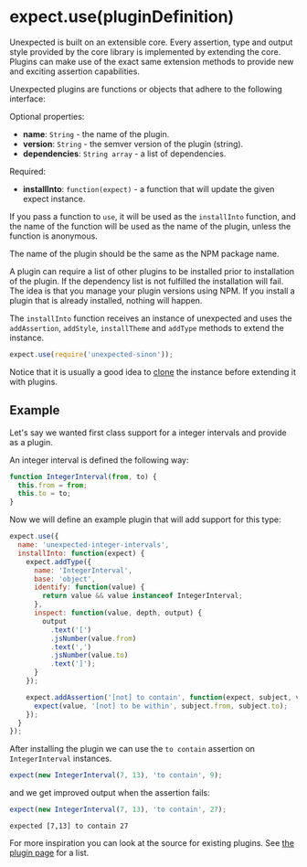 # expect.use(pluginDefinition)

Unexpected is built on an extensible core. Every assertion, type and
output style provided by the core library is implemented by extending
the core. Plugins can make use of the exact same extension methods to
provide new and exciting assertion capabilities.

Unexpected plugins are functions or objects that adhere to the following interface:

Optional properties:

- **name**: `String` - the name of the plugin.
- **version**: `String` - the semver version of the plugin (string).
- **dependencies**: `String array` - a list of dependencies.

Required:

- **installInto**: `function(expect)` - a function that will update the given expect instance.

If you pass a function to `use`, it will be used as the `installInto`
function, and the name of the function will be used as the name of the plugin,
unless the function is anonymous.

The name of the plugin should be the same as the NPM package name.

A plugin can require a list of other plugins to be installed prior to
installation of the plugin. If the dependency list is not fulfilled
the installation will fail. The idea is that you manage your plugin
versions using NPM. If you install a plugin that is already installed,
nothing will happen.

The `installInto` function receives an instance of unexpected and uses
the `addAssertion`, `addStyle`, `installTheme` and `addType` methods
to extend the instance.

<!-- unexpected-markdown evaluate:false -->

```js
expect.use(require('unexpected-sinon'));
```

Notice that it is usually a good idea to [clone](../clone/) the instance before
extending it with plugins.

## Example

Let's say we wanted first class support for a integer intervals and
provide as a plugin.

An integer interval is defined the following way:

```js
function IntegerInterval(from, to) {
  this.from = from;
  this.to = to;
}
```

Now we will define an example plugin that will add support for this type:

```js
expect.use({
  name: 'unexpected-integer-intervals',
  installInto: function(expect) {
    expect.addType({
      name: 'IntegerInterval',
      base: 'object',
      identify: function(value) {
        return value && value instanceof IntegerInterval;
      },
      inspect: function(value, depth, output) {
        output
          .text('[')
          .jsNumber(value.from)
          .text(',')
          .jsNumber(value.to)
          .text(']');
      }
    });

    expect.addAssertion('[not] to contain', function(expect, subject, value) {
      expect(value, '[not] to be within', subject.from, subject.to);
    });
  }
});
```

After installing the plugin we can use the `to contain` assertion on
`IntegerInterval` instances.

```js
expect(new IntegerInterval(7, 13), 'to contain', 9);
```

and we get improved output when the assertion fails:

```js
expect(new IntegerInterval(7, 13), 'to contain', 27);
```

```output
expected [7,13] to contain 27
```

For more inspiration you can look at the source for existing plugins.
See [the plugin page](../../plugins/) for a list.
